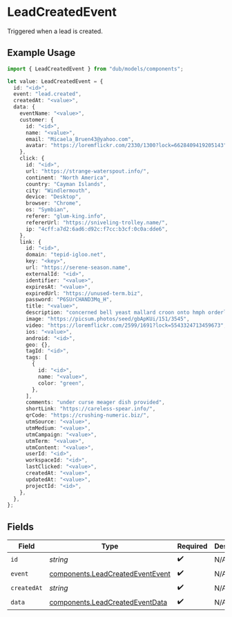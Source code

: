 # LeadCreatedEvent

Triggered when a lead is created.

## Example Usage

```typescript
import { LeadCreatedEvent } from "dub/models/components";

let value: LeadCreatedEvent = {
  id: "<id>",
  event: "lead.created",
  createdAt: "<value>",
  data: {
    eventName: "<value>",
    customer: {
      id: "<id>",
      name: "<value>",
      email: "Micaela_Bruen43@yahoo.com",
      avatar: "https://loremflickr.com/2330/1300?lock=6628409419205143",
    },
    click: {
      id: "<id>",
      url: "https://strange-waterspout.info/",
      continent: "North America",
      country: "Cayman Islands",
      city: "Windlermouth",
      device: "Desktop",
      browser: "Chrome",
      os: "Symbian",
      referer: "glum-king.info",
      refererUrl: "https://sniveling-trolley.name/",
      ip: "4cff:a7d2:6ad6:d92c:f7cc:b3cf:0c0a:dde6",
    },
    link: {
      id: "<id>",
      domain: "tepid-igloo.net",
      key: "<key>",
      url: "https://serene-season.name",
      externalId: "<id>",
      identifier: "<value>",
      expiresAt: "<value>",
      expiredUrl: "https://unused-term.biz",
      password: "P6SUrCHAND3Mq_H",
      title: "<value>",
      description: "concerned bell yeast mallard croon onto hmph orderly ouch",
      image: "https://picsum.photos/seed/gbApKUi/151/3545",
      video: "https://loremflickr.com/2599/1691?lock=5543324713459673",
      ios: "<value>",
      android: "<id>",
      geo: {},
      tagId: "<id>",
      tags: [
        {
          id: "<id>",
          name: "<value>",
          color: "green",
        },
      ],
      comments: "under curse meager dish provided",
      shortLink: "https://careless-spear.info/",
      qrCode: "https://crushing-numeric.biz/",
      utmSource: "<value>",
      utmMedium: "<value>",
      utmCampaign: "<value>",
      utmTerm: "<value>",
      utmContent: "<value>",
      userId: "<id>",
      workspaceId: "<id>",
      lastClicked: "<value>",
      createdAt: "<value>",
      updatedAt: "<value>",
      projectId: "<id>",
    },
  },
};
```

## Fields

| Field                                                                                | Type                                                                                 | Required                                                                             | Description                                                                          |
| ------------------------------------------------------------------------------------ | ------------------------------------------------------------------------------------ | ------------------------------------------------------------------------------------ | ------------------------------------------------------------------------------------ |
| `id`                                                                                 | *string*                                                                             | :heavy_check_mark:                                                                   | N/A                                                                                  |
| `event`                                                                              | [components.LeadCreatedEventEvent](../../models/components/leadcreatedeventevent.md) | :heavy_check_mark:                                                                   | N/A                                                                                  |
| `createdAt`                                                                          | *string*                                                                             | :heavy_check_mark:                                                                   | N/A                                                                                  |
| `data`                                                                               | [components.LeadCreatedEventData](../../models/components/leadcreatedeventdata.md)   | :heavy_check_mark:                                                                   | N/A                                                                                  |